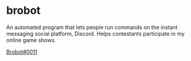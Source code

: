 # brobot
An automated program that lets people run commands on the instant messaging social platform, Discord. Helps contestants participate in my online game shows.

[Brobot#0011](https://lookup.guru/803333218614116392)